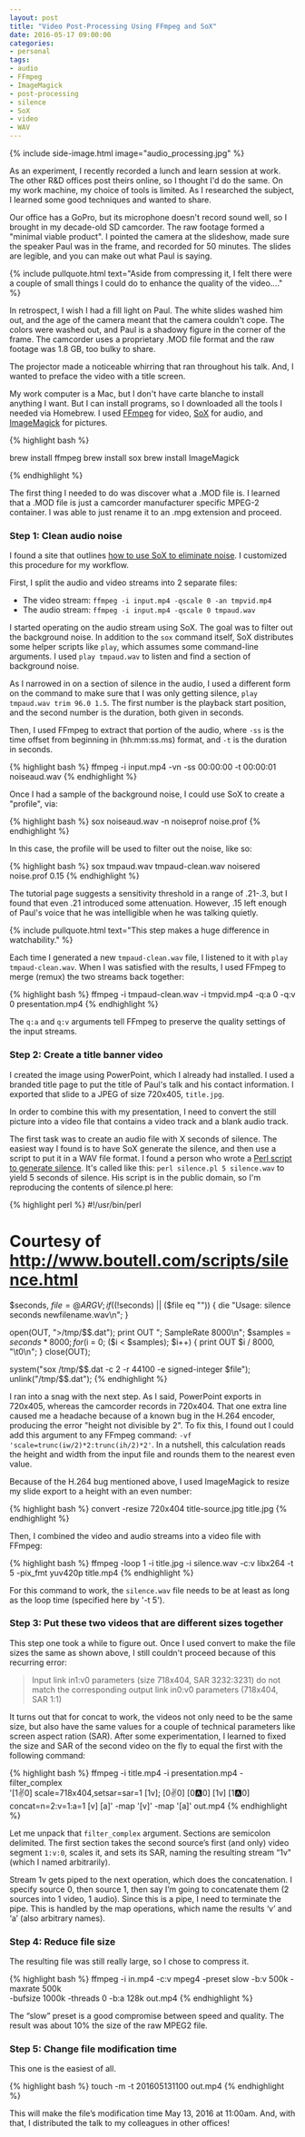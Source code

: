 ```yaml
---
layout: post
title: "Video Post-Processing Using FFmpeg and SoX"
date: 2016-05-17 09:00:00
categories:
- personal
tags:
- audio
- FFmpeg
- ImageMagick
- post-processing
- silence
- SoX
- video
- WAV
---
```


{% include side-image.html image="audio_processing.jpg" %}

As an experiment, I recently recorded a lunch and learn session at work. The
other R&D offices post theirs online, so I thought I'd do the same. On my work
machine, my choice of tools is limited. As I researched the subject, I learned
some good techniques and wanted to share.

Our office has a GoPro, but its microphone doesn't record sound well, so I
brought in my decade-old SD camcorder. The raw footage formed a "minimal viable
product". I pointed the camera at the slideshow, made sure the speaker Paul was
in the frame, and recorded for 50 minutes. The slides are legible, and you can
make out what Paul is saying.

{% include pullquote.html text="Aside from compressing it, I felt there were a
couple of small things I could do to enhance the quality of the video...." %}

In retrospect, I wish I had a fill light on Paul. The white slides washed him
out, and the age of the camera meant that the camera couldn't cope. The colors
were washed out, and Paul is a shadowy figure in the corner of the frame. The
camcorder uses a proprietary .MOD file format and the raw footage was 1.8 GB,
too bulky to share.


<!--more-->

The projector made a noticeable whirring that ran throughout his talk. And, I
wanted to preface the video with a title screen.

My work computer is a Mac, but I don't have carte blanche to install anything I
want. But I can install programs, so I downloaded all the tools I needed via
Homebrew. I used [FFmpeg](https://ffmpeg.org) for video,
[SoX](http://sox.sourceforge.net) for audio,
and [ImageMagick](http://www.imagemagick.org) for pictures.

{% highlight bash %}

brew install ffmpeg
brew install sox
brew install ImageMagick

{% endhighlight %}

The first thing I needed to do was discover what a .MOD file is. I learned that
a .MOD file is just a camcorder manufacturer specific MPEG-2 container. I was
able to just rename it to an .mpg extension and proceed.

### Step 1: Clean audio noise

I found a site that outlines [how to use SoX to eliminate noise]( http://www.zoharbabin.com/how-to-do-noise-reduction-using-ffmpeg-and-sox/). I
customized this procedure for my workflow.

First, I split the audio and video streams into 2 separate files:

* The video stream: `ffmpeg -i input.mp4 -qscale 0 -an tmpvid.mp4`
* The audio stream: `ffmpeg -i input.mp4 -qscale 0 tmpaud.wav`

I started operating on the audio stream using SoX. The goal was to filter out
the background noise. In addition to the `sox` command itself, SoX distributes
some helper scripts like `play`, which assumes some command-line arguments. I
used `play tmpaud.wav` to listen and find a section of background noise.

As I narrowed in on a section of silence in the audio, I used a different form
on the command to make sure that I was only getting silence, `play tmpaud.wav
trim 96.0 1.5`. The first number is the playback start position, and the second
number is the duration, both given in seconds.

Then, I used FFmpeg to extract that portion of the audio, where `-ss` is the
time offset from beginning in (hh:mm:ss.ms) format, and `-t` is the duration in
seconds.

{% highlight bash %}
ffmpeg -i input.mp4 -vn -ss 00:00:00 -t 00:00:01 noiseaud.wav
{% endhighlight %}

Once I had a sample of the background noise, I could use SoX to create a
"profile", via:

{% highlight bash %}
sox noiseaud.wav -n noiseprof noise.prof
{% endhighlight %}

In this case, the profile will be used to filter out the noise, like so:

{% highlight bash %}
sox tmpaud.wav tmpaud-clean.wav noisered noise.prof 0.15
{% endhighlight %}

The tutorial page suggests a sensitivity threshold in a range of .21-.3, but I
found that even .21 introduced some attenuation. However, .15 left enough of
Paul's voice that he was intelligible when he was talking quietly.

{% include pullquote.html
text="This step makes a huge difference in watchability." %}

Each time I generated a new `tmpaud-clean.wav` file, I listened to it with
`play tmpaud-clean.wav`. When I was satisfied with the results, I used FFmpeg
to merge (remux) the two streams back together:

{% highlight bash %}
ffmpeg -i tmpaud-clean.wav -i tmpvid.mp4 -q:a 0 -q:v 0 presentation.mp4
{% endhighlight %}

The `q:a` and `q:v` arguments tell FFmpeg to preserve the quality settings of
the input streams.

### Step 2: Create a title banner video

I created the image using PowerPoint, which I already had installed. I used a
branded title page to put the title of Paul's talk and his contact information.
I exported that slide to a JPEG of size 720x405, `title.jpg`.

In order to combine this with my presentation, I need to convert the still
picture into a video file that contains a video track and a blank audio track.

The first task was to create an audio file with X seconds of silence. The
easiest way I found is to have SoX generate the silence, and then use a script
to put it in a WAV file format. I found a person who wrote a [Perl script to
generate silence](http://www.boutell.com/scripts/silence.html). It's called like
this: `perl silence.pl 5 silence.wav` to yield 5 seconds of silence. His script
is in the public domain, so I'm reproducing the contents of silence.pl here:

{% highlight perl %}
#!/usr/bin/perl
# Courtesy of http://www.boutell.com/scripts/silence.html

$seconds, $file = @ARGV;
if ((!$seconds) || ($file eq "")) {
  die "Usage: silence seconds newfilename.wav\n";
}

open(OUT, ">/tmp/$$.dat");
print OUT "; SampleRate 8000\n";
$samples = $seconds * 8000;
for ($i = 0; ($i < $samples); $i++) {
  print OUT $i / 8000, "\t0\n";
}
close(OUT);

system("sox /tmp/$$.dat -c 2 -r 44100 -e signed-integer $file");
unlink("/tmp/$$.dat");
{% endhighlight %}

I ran into a snag with the next step. As I said, PowerPoint exports in 720x405,
whereas the camcorder records in 720x404. That one extra line caused me a
headache because of a known bug in the H.264 encoder, producing the error
"height not divisible by 2". To fix this, I found out I could add this argument
to any FFmpeg command: `-vf 'scale=trunc(iw/2)*2:trunc(ih/2)*2'`. In a nutshell,
this calculation reads the height and width from the input file and rounds them
to the nearest even value.

Because of the H.264 bug mentioned above, I used ImageMagick to resize my slide
export to a height with an even number:

{% highlight bash %}
convert -resize 720x404 title-source.jpg title.jpg
{% endhighlight %}

Then, I combined the video and audio streams into a video file with FFmpeg:

{% highlight bash %}
ffmpeg -loop 1 -i title.jpg -i silence.wav -c:v libx264 -t 5 -pix_fmt yuv420p title.mp4
{% endhighlight  %}

For this command to work, the `silence.wav` file needs to be at least as long as
the loop time (specified here by '-t 5').

### Step 3: Put these two videos that are different sizes together

This step one took a while to figure out. Once I used convert to make the file
sizes the same as shown above, I still couldn't proceed because of this
recurring error:

> Input link in1:v0 parameters (size 718x404, SAR 3232:3231) do not match the
corresponding output link in0:v0 parameters (718x404, SAR 1:1)

It turns out that for concat to work, the videos not only need to be the same
size, but also have the same values for a couple of technical parameters like
screen aspect ration (SAR). After some experimentation, I learned to fixed the
size and SAR of the second video on the fly to equal the first with the
following command:

{% highlight bash %}
ffmpeg -i title.mp4 -i presentation.mp4 -filter_complex \
'[1:v:0] scale=718x404,setsar=sar=1 [1v]; [0:v:0] [0:a:0] [1v] [1:a:0] \
concat=n=2:v=1:a=1 [v] [a]' -map '[v]' -map '[a]' out.mp4
{% endhighlight %}

Let me unpack that `filter_complex` argument. Sections are semicolon delimited.
The first section takes the second source’s first (and only) video segment
`1:v:0`, scales it, and sets its SAR, naming the resulting stream “1v"
(which I named arbitrarily).

Stream 1v gets piped to the next operation, which does the concatenation. I
specify source 0, then source 1, then say I’m going to concatenate them (2
sources into 1 video, 1 audio). Since this is a pipe, I need to terminate the
pipe. This is handled by the map operations, which name the results ‘v’ and ‘a’
(also arbitrary names).

### Step 4: Reduce file size

The resulting file was still really large, so I chose to compress it.

{% highlight bash %}
ffmpeg -i in.mp4 -c:v mpeg4 -preset slow -b:v 500k -maxrate 500k \
-bufsize 1000k -threads 0 -b:a 128k out.mp4
{% endhighlight %}

The “slow” preset is a good compromise between speed and quality. The result was
about 10% the size of the raw MPEG2 file.

### Step 5: Change file modification time

This one is the easiest of all.

{% highlight bash %}
touch -m -t 201605131100 out.mp4
{% endhighlight %}

This will make the file’s modification time May 13, 2016 at 11:00am. And, with
that, I distributed the talk to my colleagues in other offices!

